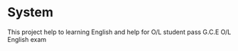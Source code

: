 # System
This project help to learning English and help for O/L student pass G.C.E O/L English exam
